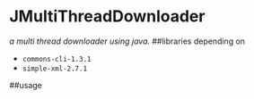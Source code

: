 # JMultiThreadDownloader
*a multi thread downloader using java.*
##libraries depending on

* `commons-cli-1.3.1`
* `simple-xml-2.7.1`

##usage
